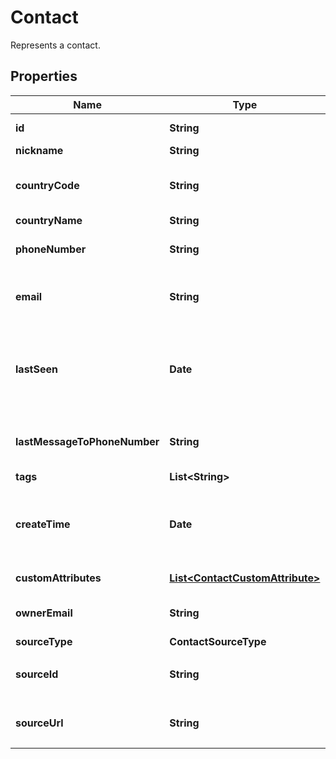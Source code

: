 

# Contact

Represents a contact.

## Properties

| Name | Type | Description | Notes |
|------------ | ------------- | ------------- | -------------|
|**id** | **String** | Unique ID for the object. |  |
|**nickname** | **String** | Contact&#39;s nickname. |  [optional] |
|**countryCode** | **String** | Two-letter country abbreviation. See [ISO 3166-1 alpha-2 country code](https://en.wikipedia.org/wiki/ISO_3166-1_alpha-2). |  [optional] |
|**countryName** | **String** | Full country name. |  [optional] |
|**phoneNumber** | **String** | Unique Phone number in [E.164](https://en.wikipedia.org/wiki/E.164) format. |  [optional] |
|**email** | **String** | The contact&#39;s email address. If present, the email address must be unique. |  [optional] |
|**lastSeen** | **Date** | The time at which the contact last sent a message to your business, formatted in [RFC 3339](https://datatracker.ietf.org/doc/html/rfc3339). e.g., &#x60;2022-06-01T12:00:00.000Z&#x60;. |  [optional] |
|**lastMessageToPhoneNumber** | **String** | The business phone number that the contact last sent a message to. |  [optional] |
|**tags** | **List&lt;String&gt;** | Contact&#39;s tags. |  [optional] |
|**createTime** | **Date** | The time at which the contact was created, formatted in [RFC 3339](https://datatracker.ietf.org/doc/html/rfc3339). e.g., &#x60;2022-06-01T12:00:00.000Z&#x60;. |  [optional] |
|**customAttributes** | [**List&lt;ContactCustomAttribute&gt;**](ContactCustomAttribute.md) | Contact&#39;s custom attributes. |  [optional] |
|**ownerEmail** | **String** | The email address of the contact&#39;s owner. |  [optional] |
|**sourceType** | **ContactSourceType** |  |  [optional] |
|**sourceId** | **String** | 来源标识符。与联系人创建来源相关的唯一标识符。 |  [optional] |
|**sourceUrl** | **String** | 来源URL。联系人创建时的来源链接地址。 |  [optional] |



